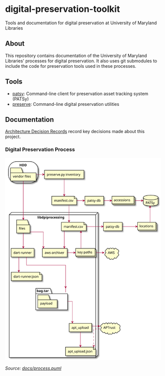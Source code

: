 # digital-preservation-toolkit

Tools and documentation for digital preservation at University of
Maryland Libraries

## About

This repository contains documentation of the University of Maryland
Libraries' processes for digital preservation. It also uses git submodules
to include the code for preservation tools used in these processes.

## Tools

* [patsy]: Command-line client for preservation asset tracking system (PATSy)
* [preserve]: Command-line digital preservation utilities

## Documentation

[Architecture Decision Records](docs/adr/) record key decisions made about
this project.

### Digital Preservation Process

![process](docs/process.svg)

*Source: [docs/process.puml](docs/process.puml)*

[patsy]: https://github.com/umd-lib/patsy
[preserve]: https://github.com/umd-lib/preserve
